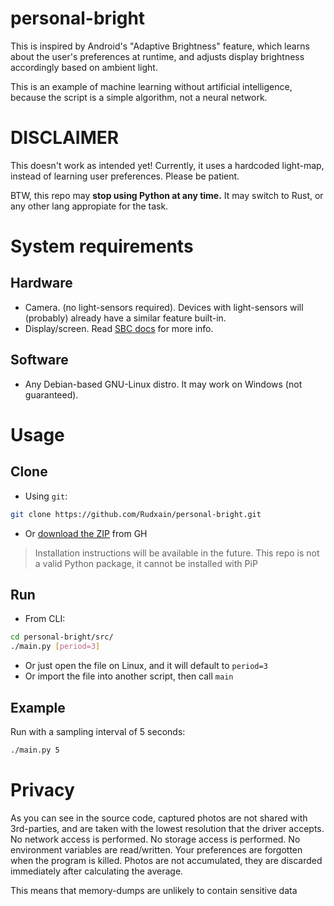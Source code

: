 # personal-bright
This is inspired by Android's "Adaptive Brightness" feature, which learns about the user's preferences at runtime, and adjusts display brightness accordingly based on ambient light.

This is an example of machine learning without artificial intelligence, because the script is a simple algorithm, not a neural network.

# DISCLAIMER
This doesn't work as intended yet! Currently, it uses a hardcoded light-map, instead of learning user preferences. Please be patient.

BTW, this repo may **stop using Python at any time.** It may switch to Rust, or any other lang appropiate for the task.

# System requirements
## Hardware
- Camera. (no light-sensors required). Devices with light-sensors will (probably) already have a similar feature built-in.
- Display/screen. Read [SBC docs](https://crozzers.github.io/screen_brightness_control/extras/Installing%20On%20Linux.html) for more info.
## Software
- Any Debian-based GNU-Linux distro. It may work on Windows (not guaranteed).

# Usage
## Clone
- Using `git`:
```sh
git clone https://github.com/Rudxain/personal-bright.git
```
- Or [download the ZIP](https://github.com/Rudxain/personal-bright/archive/refs/heads/main.zip) from GH

> Installation instructions will be available in the future. This repo is not a valid Python package, it cannot be installed with PiP

## Run
- From CLI:
```sh
cd personal-bright/src/
./main.py [period=3]
```
- Or just open the file on Linux, and it will default to `period=3`
- Or import the file into another script, then call `main`

## Example
Run with a sampling interval of 5 seconds:
```sh
./main.py 5
```

# Privacy
As you can see in the source code, captured photos are not shared with 3rd-parties, and are taken with the lowest resolution that the driver accepts. No network access is performed. No storage access is performed. No environment variables are read/written. Your preferences are forgotten when the program is killed. Photos are not accumulated, they are discarded immediately after calculating the average.

This means that memory-dumps are unlikely to contain sensitive data
